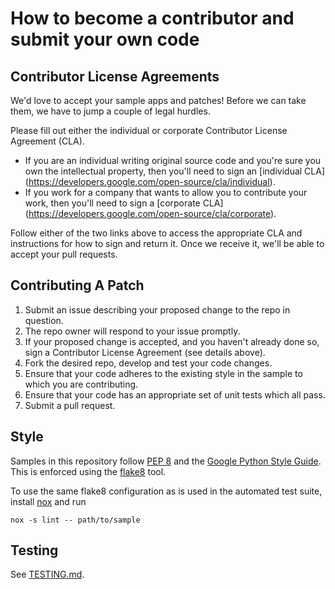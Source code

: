 # How to become a contributor and submit your own code

## Contributor License Agreements

We'd love to accept your sample apps and patches! Before we can take them, we
have to jump a couple of legal hurdles.

Please fill out either the individual or corporate Contributor License
Agreement (CLA).

  * If you are an individual writing original source code and you're sure you
    own the intellectual property, then you'll need to sign an [individual CLA]
    (https://developers.google.com/open-source/cla/individual).
  * If you work for a company that wants to allow you to contribute your work,
    then you'll need to sign a [corporate CLA]
    (https://developers.google.com/open-source/cla/corporate).

Follow either of the two links above to access the appropriate CLA and
instructions for how to sign and return it. Once we receive it, we'll
be able to accept your pull requests.

## Contributing A Patch

1. Submit an issue describing your proposed change to the repo in question.
1. The repo owner will respond to your issue promptly.
1. If your proposed change is accepted, and you haven't already done so, sign a
   Contributor License Agreement (see details above).
1. Fork the desired repo, develop and test your code changes.
1. Ensure that your code adheres to the existing style in the sample to which
   you are contributing.
1. Ensure that your code has an appropriate set of unit tests which all pass.
1. Submit a pull request.

## Style

Samples in this repository follow [PEP
8](https://www.python.org/dev/peps/pep-0008/) and the [Google Python Style
Guide](https://google.github.io/styleguide/pyguide.html). This is enforced using
the [flake8](https://pypi.python.org/pypi/flake8) tool.

To use the same flake8 configuration as is used in the automated test suite,
install [nox](https://nox.readthedocs.io/en/latest/) and run

```shell
nox -s lint -- path/to/sample
```

## Testing

See [TESTING.md](TESTING.md).
